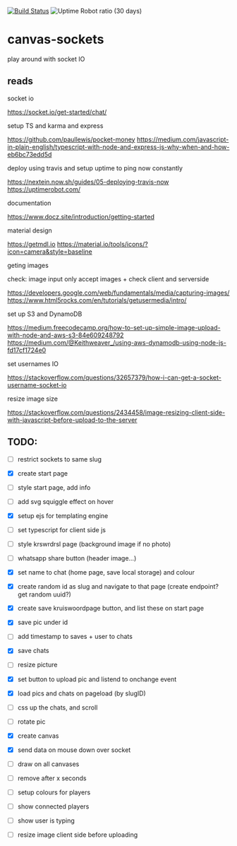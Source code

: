 [![Build Status](https://travis-ci.org/ThomasAndrewMacLean/canvas-sockets.svg?branch=master)](https://travis-ci.org/ThomasAndrewMacLean/canvas-sockets)
![Uptime Robot ratio (30 days)](https://img.shields.io/uptimerobot/ratio/m782073559-a2961130aac07a368ce6061b.svg)

# canvas-sockets

play around with socket IO

## reads

socket io

https://socket.io/get-started/chat/

setup TS and karma and express

https://github.com/paullewis/pocket-money
https://medium.com/javascript-in-plain-english/typescript-with-node-and-express-js-why-when-and-how-eb6bc73edd5d

deploy using travis and setup uptime to ping now constantly

https://nextein.now.sh/guides/05-deploying-travis-now
https://uptimerobot.com/

documentation

https://www.docz.site/introduction/getting-started

material design

https://getmdl.io
https://material.io/tools/icons/?icon=camera&style=baseline

geting images

check: image input only accept images + check client and serverside

https://developers.google.com/web/fundamentals/media/capturing-images/
https://www.html5rocks.com/en/tutorials/getusermedia/intro/

set up S3 and DynamoDB

https://medium.freecodecamp.org/how-to-set-up-simple-image-upload-with-node-and-aws-s3-84e609248792
https://medium.com/@Keithweaver_/using-aws-dynamodb-using-node-js-fd17cf1724e0

set usernames IO

https://stackoverflow.com/questions/32657379/how-i-can-get-a-socket-username-socket-io

resize image size

https://stackoverflow.com/questions/2434458/image-resizing-client-side-with-javascript-before-upload-to-the-server

## TODO:

-   [ ] restrict sockets to same slug

-   [x] create start page
-   [ ] style start page, add info
-   [ ] add svg squiggle effect on hover
-   [x] setup ejs for templating engine
-   [ ] set typescript for client side js
-   [ ] style krswrdrsl page (background image if no photo)
-   [ ] whatsapp share button (header image...)
-   [x] set name to chat (home page, save local storage) and colour
-   [x] create random id as slug and navigate to that page (create endpoint? get random uuid?)
-   [x] create save kruiswoordpage button, and list these on start page
-   [x] save pic under id
-   [ ] add timestamp to saves + user to chats
-   [x] save chats
-   [ ] resize picture
-   [x] set button to upload pic and listend to onchange event
-   [x] load pics and chats on pageload (by slugID)
-   [ ] css up the chats, and scroll
-   [ ] rotate pic
-   [x] create canvas
-   [x] send data on mouse down over socket
-   [ ] draw on all canvases
-   [ ] remove after x seconds
-   [ ] setup colours for players
-   [ ] show connected players
-   [ ] show user is typing
-   [ ] resize image client side before uploading
